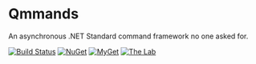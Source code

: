 # Qmmands
An asynchronous .NET Standard command framework no one asked for.

[![Build Status](https://img.shields.io/appveyor/ci/Quahu/qmmands.svg?style=flat-square)](https://ci.appveyor.com/project/Quahu/qmmands)
[![NuGet](https://img.shields.io/nuget/v/Qmmands.svg?style=flat-square)](https://www.nuget.org/packages/Qmmands/)
[![MyGet](https://img.shields.io/myget/qmmands/vpre/Qmmands.svg?style=flat-square&label=myget)](https://www.myget.org/gallery/qmmands)
[![The Lab](https://img.shields.io/discord/416256456505950215.svg?style=flat-square&label=Discord)](https://discord.gg/eUMSXGZ)
